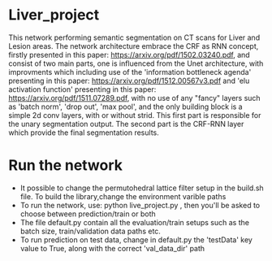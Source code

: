 # Liver_project

This network performing semantic segmentation on CT scans for Liver and Lesion areas. The network architecture embrace the CRF as RNN concept, firstly presented in this paper: https://arxiv.org/pdf/1502.03240.pdf, and consist of two main parts, one is  influenced from the Unet architecture, with improvments which including use of the 'information bottleneck agenda' presenting in this paper: https://arxiv.org/pdf/1512.00567v3.pdf and 'elu activation function' presenting in this paper: https://arxiv.org/pdf/1511.07289.pdf, with no use of any "fancy" layers such as 'batch norm', 'drop out', 'max pool', and the only building block is a simple 2d conv layers, with or without strid. This first part is responsible for the unary segmentation output. The second part is the CRF-RNN layer which provide the final segmentation results.

# Run the network

- It possible to change the permutohedral lattice filter setup in the build.sh file. To build the library,change the environment varible paths
- To run the network, use: python live_project.py <runName>, then you'll be asked to choose between prediction/train or both
- The file default.py contain all the evaluation/train setups such as the batch size, train/validation data paths etc.
- To run prediction on test data, change in default.py the 'testData' key value to True, along with the correct 'val_data_dir' path
  
